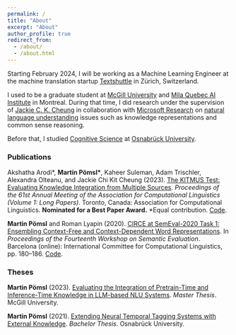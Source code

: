 ```yaml
---
permalink: /
title: "About"
excerpt: "About"
author_profile: true
redirect_from: 
  - /about/
  - /about.html
---
```


Starting February 2024, I will be working as a Machine Learning Engineer at the machine translation startup [Textshuttle](https://textshuttle.com/en/) in Zürich, Switzerland.

I used to be a graduate student at [McGill University](https://www.mcgill.ca/) and [Mila Quebec AI Institute](https://mila.quebec/en/) in Montreal. During that time, I did research under the supervision of [Jackie C. K. Cheung](https://www.cs.mcgill.ca/~jcheung/) in collaboration with [Microsoft Research](https://www.microsoft.com/en-us/research/) on [natural language understanding](https://en.wikipedia.org/wiki/Natural-language_understanding) issues such as knowledge representations and common sense reasoning.

Before that, I studied [Cognitive Science](https://en.wikipedia.org/wiki/Cognitive_science) at [Osnabrück University](https://www.uni-osnabrueck.de/).
&nbsp;

### Publications

Akshatha Arodi\*, **Martin Pömsl\***, Kaheer Suleman, Adam Trischler, Alexandra Olteanu, and Jackie Chi Kit Cheung (2023). [The KITMUS Test: Evaluating Knowledge Integration from Multiple Sources](https://aclanthology.org/2023.acl-long.841/). *Proceedings of the 61st Annual Meeting of the Association for Computational Linguistics (Volume 1: Long Papers)*. Toronto, Canada: Association for Computational Linguistics. **Nominated for a Best Paper Award.** \*Equal contribution. [Code](https://github.com/mpoemsl/kitmus).

**Martin Pömsl** and Roman Lyapin (2020). [CIRCE at SemEval-2020 Task 1: Ensembling Context-Free and Context-Dependent Word Representations](https://www.aclweb.org/anthology/2020.semeval-1.21/). In *Proceedings of the Fourteenth Workshop on Semantic Evaluation*. Barcelona (online): International Committee for Computational Linguistics, pp. 180–186. [Code](https://github.com/mpoemsl/circe).

### Theses

**Martin Pömsl** (2023). [Evaluating the Integration of Pretrain-Time and Inference-Time Knowledge in LLM-based NLU Systems](/assets/pdf/master_thesis_mpoemsl.pdf). *Master Thesis*. McGill University.

**Martin Pömsl** (2021). [Extending Neural Temporal Tagging Systems with External Knowledge](/assets/pdf/bachelor_thesis_mpoemsl.pdf). *Bachelor Thesis*. Osnabrück University.
